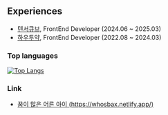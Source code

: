 ## Experiences
- [텐서큐브](https://tensorcube.net), FrontEnd Developer (2024.06 ~ 2025.03)
- [하우투약](https://howtoyak.com/), FrontEnd Developer (2022.08 ~ 2024.03)



### Top languages
[![Top Langs](https://github-readme-stats.vercel.app/api/top-langs/?username=whos-bax&layout=compact)](https://github.com/whos-bax/github-readme-stats)

### Link
- [꿈이 많은 어른 아이 (https://whosbax.netlify.app/)](https://whosbax.netlify.app/)

